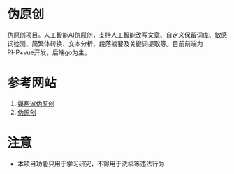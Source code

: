 # 伪原创
伪原创项目。人工智能AI伪原创，支持人工智能改写文章、自定义保留词库、敏感词检测、简繁体转换、文本分析、段落摘要及关键词提取等。目前前端为PHP+vue开发，后端go为主。

# 参考网站

1. [媒帮派伪原创](http://ai.meibp.com)
2. [伪原创](http://lc123.net)

# 注意

* 本项目功能只用于学习研究，不得用于洗稿等违法行为
